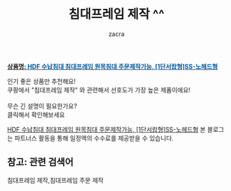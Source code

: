 ﻿---
layout: post
title:  "침대프레임 제작 ^^"
author: zacra
categories: [ 아이템 ]
tags: [침대프레임 제작,침대프레임 주문 제작]
image: https://static.coupangcdn.com/image/vendor_inventory/c88f/0ef982691ade2000cd633a3d07d7b324eb02848648a022b9e8424c54ae2d.jpg 
description: "쿠팡에서 침대프레임 제작 관련 키워드로 가장 고객 선호도가 높은 제품이랍니다."
rating: 4.5
---

<a href="https://link.coupang.com/re/AFFSDP?lptag=AF8407795&pageKey=212918607&itemId=643375828&vendorItemId=4676491582&traceid=V0-153-db38e223818cd488"><b>상품명: <font color='#01579B'>HDF 수납침대 침대프레임 원목침대 주문제작가능, [1단서랍형]SS-노헤드형</font></b></a>

인기 좋은 상품만 추천해요!<br/>
쿠팡에서 "침대프레임 제작" 와 관련해서 선호도가 가장 높은 제품이에요!<br/><br/>
무슨 긴 설명이 필요한가요?  
클릭해서 확인해보세요


<a href="https://link.coupang.com/re/AFFSDP?lptag=AF8407795&pageKey=212918607&itemId=643375828&vendorItemId=4676491582&traceid=V0-153-db38e223818cd488">HDF 수납침대 침대프레임 원목침대 주문제작가능, [1단서랍형]SS-노헤드형</a>
본 블로그는 파트너스 활동을 통해 일정액의 수수료를 제공받을 수 있습니다.

## 참고: 관련 검색어    
침대프레임 제작,침대프레임 주문 제작